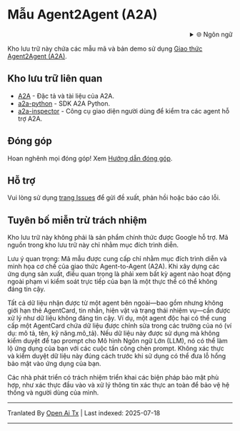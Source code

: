 # Mẫu Agent2Agent (A2A)

<div style="text-align: right;">
  <details>
    <summary>🌐 Ngôn ngữ</summary>
    <div style="text-align: center;">
      <a href="https://openaitx.github.io/view.html?user=a2aproject&project=a2a-samples&lang=en">English</a>
      | <a href="https://openaitx.github.io/view.html?user=a2aproject&project=a2a-samples&lang=zh-CN">简体中文</a>
      | <a href="https://openaitx.github.io/view.html?user=a2aproject&project=a2a-samples&lang=zh-TW">繁體中文</a>
      | <a href="https://openaitx.github.io/view.html?user=a2aproject&project=a2a-samples&lang=ja">日本語</a>
      | <a href="https://openaitx.github.io/view.html?user=a2aproject&project=a2a-samples&lang=ko">한국어</a>
      | <a href="https://openaitx.github.io/view.html?user=a2aproject&project=a2a-samples&lang=hi">हिन्दी</a>
      | <a href="https://openaitx.github.io/view.html?user=a2aproject&project=a2a-samples&lang=th">ไทย</a>
      | <a href="https://openaitx.github.io/view.html?user=a2aproject&project=a2a-samples&lang=fr">Français</a>
      | <a href="https://openaitx.github.io/view.html?user=a2aproject&project=a2a-samples&lang=de">Deutsch</a>
      | <a href="https://openaitx.github.io/view.html?user=a2aproject&project=a2a-samples&lang=es">Español</a>
      | <a href="https://openaitx.github.io/view.html?user=a2aproject&project=a2a-samples&lang=it">Italiano</a>
      | <a href="https://openaitx.github.io/view.html?user=a2aproject&project=a2a-samples&lang=ru">Русский</a>
      | <a href="https://openaitx.github.io/view.html?user=a2aproject&project=a2a-samples&lang=pt">Português</a>
      | <a href="https://openaitx.github.io/view.html?user=a2aproject&project=a2a-samples&lang=nl">Nederlands</a>
      | <a href="https://openaitx.github.io/view.html?user=a2aproject&project=a2a-samples&lang=pl">Polski</a>
      | <a href="https://openaitx.github.io/view.html?user=a2aproject&project=a2a-samples&lang=ar">العربية</a>
      | <a href="https://openaitx.github.io/view.html?user=a2aproject&project=a2a-samples&lang=fa">فارسی</a>
      | <a href="https://openaitx.github.io/view.html?user=a2aproject&project=a2a-samples&lang=tr">Türkçe</a>
      | <a href="https://openaitx.github.io/view.html?user=a2aproject&project=a2a-samples&lang=vi">Tiếng Việt</a>
      | <a href="https://openaitx.github.io/view.html?user=a2aproject&project=a2a-samples&lang=id">Bahasa Indonesia</a>
    </div>
  </details>
</div>

Kho lưu trữ này chứa các mẫu mã và bản demo sử dụng [Giao thức Agent2Agent (A2A)](https://goo.gle/a2a).

## Kho lưu trữ liên quan

- [A2A](https://github.com/a2aproject/A2A) - Đặc tả và tài liệu của A2A.
- [a2a-python](https://github.com/a2aproject/a2a-python) - SDK A2A Python.
- [a2a-inspector](https://github.com/a2aproject/a2a-inspector) - Công cụ giao diện người dùng để kiểm tra các agent hỗ trợ A2A.

## Đóng góp

Hoan nghênh mọi đóng góp! Xem [Hướng dẫn đóng góp](https://raw.githubusercontent.com/a2aproject/a2a-samples/main/CONTRIBUTING.md).

## Hỗ trợ

Vui lòng sử dụng [trang Issues](https://github.com/a2aproject/a2a-samples/issues) để gửi đề xuất, phản hồi hoặc báo cáo lỗi.

## Tuyên bố miễn trừ trách nhiệm

Kho lưu trữ này không phải là sản phẩm chính thức được Google hỗ trợ. Mã nguồn trong kho lưu trữ này chỉ nhằm mục đích trình diễn.

Lưu ý quan trọng: Mã mẫu được cung cấp chỉ nhằm mục đích trình diễn và minh họa cơ chế của giao thức Agent-to-Agent (A2A). Khi xây dựng các ứng dụng sản xuất, điều quan trọng là phải xem bất kỳ agent nào hoạt động ngoài phạm vi kiểm soát trực tiếp của bạn là một thực thể có thể không đáng tin cậy.

Tất cả dữ liệu nhận được từ một agent bên ngoài—bao gồm nhưng không giới hạn thẻ AgentCard, tin nhắn, hiện vật và trạng thái nhiệm vụ—cần được xử lý như dữ liệu không đáng tin cậy. Ví dụ, một agent độc hại có thể cung cấp một AgentCard chứa dữ liệu được chỉnh sửa trong các trường của nó (ví dụ: mô tả, tên, kỹ năng.mô_tả). Nếu dữ liệu này được sử dụng mà không kiểm duyệt để tạo prompt cho Mô hình Ngôn ngữ Lớn (LLM), nó có thể làm lộ ứng dụng của bạn với các cuộc tấn công chèn prompt. Không xác thực và kiểm duyệt dữ liệu này đúng cách trước khi sử dụng có thể đưa lỗ hổng bảo mật vào ứng dụng của bạn.

Các nhà phát triển có trách nhiệm triển khai các biện pháp bảo mật phù hợp, như xác thực đầu vào và xử lý thông tin xác thực an toàn để bảo vệ hệ thống và người dùng của mình.


---

Tranlated By [Open Ai Tx](https://github.com/OpenAiTx/OpenAiTx) | Last indexed: 2025-07-18

---